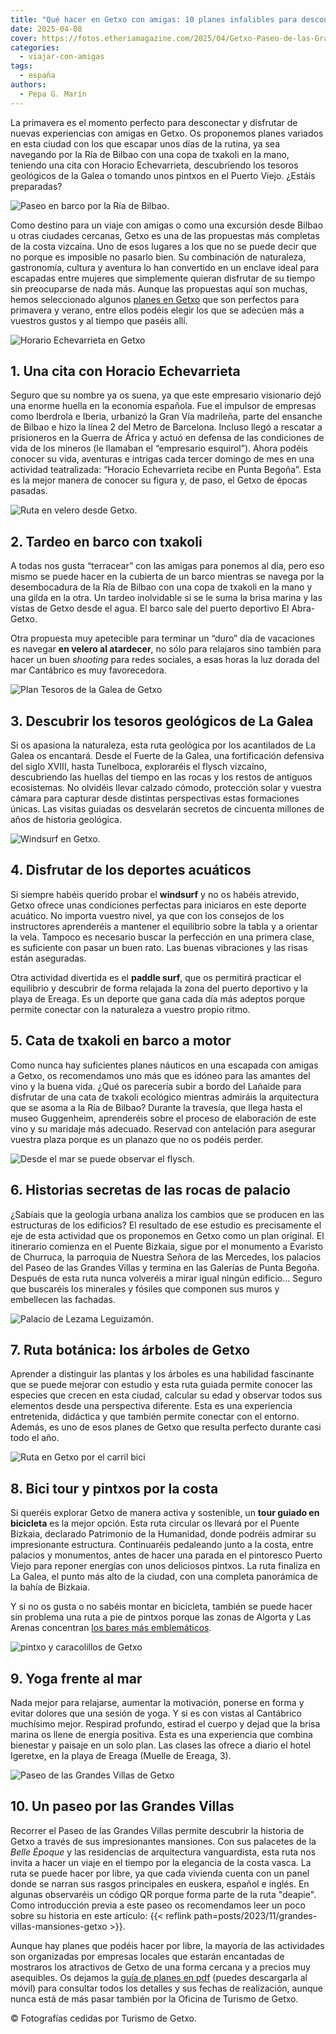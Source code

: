 ```yaml
---
title: "Qué hacer en Getxo con amigas: 10 planes infalibles para desconectar"
date: 2025-04-08
cover: https://fotos.etheriamagazine.com/2025/04/Getxo-Paseo-de-las-Grandes-Villas.jpeg
categories: 
  - viajar-con-amigas
tags: 
  - españa
authors: 
  - Pepa G. Marín
---
```


La primavera es el momento perfecto para desconectar y disfrutar de nuevas experiencias 
con amigas en Getxo. Os proponemos planes variados en esta ciudad con los que escapar 
unos días de la rutina, ya sea navegando por la Ría de Bilbao con una copa de txakoli en 
la mano, teniendo una cita con Horacio Echevarrieta, descubriendo los tesoros geológicos 
de la Galea o tomando unos pintxos en el Puerto Viejo. ¿Estáis preparadas? 

![Paseo en barco por la Ría de Bilbao.](https://fotos.etheriamagazine.com/2025/04/getxo-barco-amigas.jpg "Paseo en barco por la Ría de Bilbao.")

Como destino para un viaje con amigas o como una excursión desde Bilbao u otras ciudades 
cercanas, Getxo es una de las propuestas más completas de la costa vizcaína. Uno de esos 
lugares a los que no se puede decir que no porque es imposible no pasarlo bien. Su 
combinación de naturaleza, gastronomía, cultura y aventura lo han convertido en un 
enclave ideal para escapadas entre mujeres que simplemente quieran disfrutar de su 
tiempo sin preocuparse de nada más. Aunque las propuestas aquí son muchas, hemos 
seleccionado algunos [planes en Getxo](https://www.getxo.eus/es/planes) que son 
perfectos para primavera y verano, entre ellos podéis elegir los que se adecúen más a 
vuestros gustos y al tiempo que paséis allí. 

![Horario Echevarrieta en Getxo](https://fotos.etheriamagazine.com/2025/04/visita-horacio-echevarrieta.jpeg "Una cita con Horario Echevarrieta, uno de los nuevos planes en Getxo.")

## 1\. Una cita con Horacio Echevarrieta

Seguro que su nombre ya os suena, ya que este empresario visionario dejó una enorme 
huella en la economía española. Fue el impulsor de empresas como Iberdrola e Iberia, 
urbanizó la Gran Vía madrileña, parte del ensanche de Bilbao e hizo la línea 2 del Metro 
de Barcelona. Incluso llegó a rescatar a prisioneros en la Guerra de África y actuó en 
defensa de las condiciones de vida de los mineros (le llamaban el “empresario 
esquirol”). Ahora podéis conocer su vida, aventuras e intrigas cada tercer domingo de 
mes en una actividad teatralizada: “Horacio Echevarrieta recibe en Punta Begoña”. Esta 
es la mejor manera de conocer su figura y, de paso, el Getxo de épocas pasadas. 

![Ruta en velero desde Getxo.](https://fotos.etheriamagazine.com/2025/04/getxo-velero.jpeg "Ruta en velero desde Getxo.")

## 2\. Tardeo en barco con txakoli

A todas nos gusta “terracear” con las amigas para ponemos al día, pero eso mismo se 
puede hacer en la cubierta de un barco mientras se navega por la desembocadura de la Ría 
de Bilbao con una copa de txakoli en la mano y una gilda en la otra. Un tardeo 
inolvidable si se le suma la brisa marina y las vistas de Getxo desde el agua. El barco 
sale del puerto deportivo El Abra-Getxo. 

Otra propuesta muy apetecible para terminar un “duro” día de vacaciones es navegar **en 
velero al atardecer**, no sólo para relajaros sino también para hacer un buen _shooting_ 
para redes sociales, a esas horas la luz dorada del mar Cantábrico es muy favorecedora. 

![Plan Tesoros de la Galea de Getxo](https://fotos.etheriamagazine.com/2025/04/Plan-tesoros-de-la-galea.jpg "Descubre los tesoros de La Galea.")

## 3\. Descubrir los tesoros geológicos de La Galea

Si os apasiona la naturaleza, esta ruta geológica por los acantilados de La Galea os 
encantará. Desde el Fuerte de la Galea, una fortificación defensiva del siglo XVIII, 
hasta Tunelboca, exploraréis el flysch vizcaíno, descubriendo las huellas del tiempo en 
las rocas y los restos de antiguos ecosistemas. No olvidéis llevar calzado cómodo, 
protección solar y vuestra cámara para capturar desde distintas perspectivas estas 
formaciones únicas. Las visitas guiadas os desvelarán secretos de cincuenta millones de 
años de historia geológica. 

![Windsurf en Getxo.](https://fotos.etheriamagazine.com/2025/04/windsurf-getxo.jpg "Windsurf en Getxo.")

## 4\. Disfrutar de los deportes acuáticos

Si siempre habéis querido probar el **windsurf** y no os habéis atrevido, Getxo ofrece 
unas condiciones perfectas para iniciaros en este deporte acuático. No importa vuestro 
nivel, ya que con los consejos de los instructores aprenderéis a mantener el equilibrio 
sobre la tabla y a orientar la vela. Tampoco es necesario buscar la perfección en una 
primera clase, es suficiente con pasar un buen rato. Las buenas vibraciones y las risas 
están aseguradas. 

Otra actividad divertida es el **paddle surf**, que os permitirá practicar el equilibrio 
y descubrir de forma relajada la zona del puerto deportivo y la playa de Ereaga. Es un 
deporte que gana cada día más adeptos porque permite conectar con la naturaleza a 
vuestro propio ritmo. 

## 5\. Cata de txakoli en barco a motor

Como nunca hay suficientes planes náuticos en una escapada con amigas a Getxo, os 
recomendamos uno más que es idóneo para las amantes del vino y la buena vida. ¿Qué os 
parecería subir a bordo del Lañaide para disfrutar de una cata de txakoli ecológico 
mientras admiráis la arquitectura que se asoma a la Ría de Bilbao? Durante la travesía, 
que llega hasta el museo Guggenheim, aprenderéis sobre el proceso de elaboración de este 
vino y su maridaje más adecuado. Reservad con antelación para asegurar vuestra plaza 
porque es un planazo que no os podéis perder. 

![Desde el mar se puede observar el flysch.](https://fotos.etheriamagazine.com/2025/04/Getxo-costa-flysch.jpeg "Desde el mar se puede observar el flysch.")

## 6\. Historias secretas de las rocas de palacio

¿Sabíais que la geología urbana analiza los cambios que se producen en las estructuras 
de los edificios? El resultado de ese estudio es precisamente el eje de esta actividad 
que os proponemos en Getxo como un plan original. El itinerario comienza en el Puente 
Bizkaia, sigue por el monumento a Evaristo de Churruca, la parroquia de Nuestra Señora 
de las Mercedes, los palacios del Paseo de las Grandes Villas y termina en las Galerías 
de Punta Begoña. Después de esta ruta nunca volveréis a mirar igual ningún edificio... 
Seguro que buscaréis los minerales y fósiles que componen sus muros y embellecen las 
fachadas. 

![Palacio de Lezama Leguizamón.](https://fotos.etheriamagazine.com/2023/11/getxo-palacio-lezama-leguizamon.jpg "Palacio de Lezama Leguizamón.")

## 7\. Ruta botánica: los árboles de Getxo

Aprender a distinguir las plantas y los árboles es una habilidad fascinante que se puede 
mejorar con estudio y esta ruta guiada permite conocer las especies que crecen en esta 
ciudad, calcular su edad y observar todos sus elementos desde una perspectiva diferente. 
Esta es una experiencia entretenida, didáctica y que también permite conectar con el 
entorno. Además, es uno de esos planes de Getxo que resulta perfecto durante casi todo 
el año. 

![Ruta en Getxo por el carril bici](https://fotos.etheriamagazine.com/2025/04/getxo-ruta-bici.jpeg "Con el carril bici, es seguro y sencillo descubrir Getxo sobre dos ruedas.")

## 8\. Bici tour y pintxos por la costa

Si queréis explorar Getxo de manera activa y sostenible, un **tour guiado en bicicleta** 
es la mejor opción. Esta ruta circular os llevará por el Puente Bizkaia, declarado 
Patrimonio de la Humanidad, donde podréis admirar su impresionante estructura. 
Continuaréis pedaleando junto a la costa, entre palacios y monumentos, antes de hacer 
una parada en el pintoresco Puerto Viejo para reponer energías con unos deliciosos 
pintxos. La ruta finaliza en La Galea, el punto más alto de la ciudad, con una completa 
panorámica de la bahía de Bizkaia. 

Y si no os gusta o no sabéis montar en bicicleta, también se puede hacer sin problema 
una ruta a pie de pintxos porque las zonas de Algorta y Las Arenas concentran [los bares 
más emblemáticos](https://www.getxo.eus/es/turismo/descubre-getxo/bares-pintxos). 

![pintxo y caracolillos de Getxo](https://fotos.etheriamagazine.com/2023/03/pintxo-getxo.jpg "Un pintxo para saborear la buena vida de Getxo.")

## 9\. Yoga frente al mar

Nada mejor para relajarse, aumentar la motivación, ponerse en forma y evitar dolores que 
una sesión de yoga. Y si es con vistas al Cantábrico muchísimo mejor. Respirad profundo, 
estirad el cuerpo y dejad que la brisa marina os llene de energía positiva. Esta es una 
experiencia que combina bienestar y paisaje en un solo plan. Las clases las ofrece a 
diario el hotel Igeretxe, en la playa de Ereaga (Muelle de Ereaga, 3). 

![Paseo de las Grandes Villas de Getxo](https://fotos.etheriamagazine.com/2025/04/Getxo-Paseo-de-las-Grandes-Villas.jpeg "Paseo de las Grandes Villas, un plan imprescindible en Getxo.")

## 10\. Un paseo por las Grandes Villas

Recorrer el Paseo de las Grandes Villas permite descubrir la historia de Getxo a través 
de sus impresionantes mansiones. Con sus palacetes de la _Belle Époque_ y las 
residencias de arquitectura vanguardista, esta ruta nos invita a hacer un viaje en el 
tiempo por la elegancia de la costa vasca. La ruta se puede hacer por libre, ya que cada 
vivienda cuenta con un panel donde se narran sus rasgos principales en euskera, español 
e inglés. En algunas observaréis un código QR porque forma parte de la ruta "deapie". 
Como introducción previa a este paseo os recomendamos leer un poco sobre su historia en 
este artículo: {{< reflink path=posts/2023/11/grandes-villas-mansiones-getxo >}}. 

Aunque hay planes que podéis hacer por libre, la mayoría de las actividades son 
organizadas por empresas locales que estarán encantadas de mostraros los atractivos de 
Getxo de una forma cercana y a precios muy asequibles. Os dejamos la [guía de planes en 
pdf](https://www.getxo.eus/DocsPublic/turismo/Planes_castellano.pdf) (puedes descargarla 
al móvil) para consultar todos los detalles y sus fechas de realización, aunque nunca 
está de más pasar también por la Oficina de Turismo de Getxo. 

© Fotografías cedidas por Turismo de Getxo.
